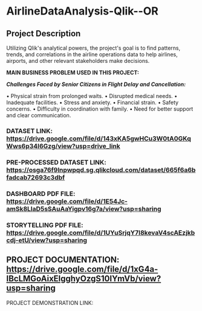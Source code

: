 # AirlineDataAnalysis-Qlik--OR
## Project Description
Utilizing Qlik's analytical powers, the project's goal is to find patterns, trends, and correlations in the airline operations data to help airlines, airports, and other relevant stakeholders make decisions.


**MAIN BUSINESS PROBLEM USED IN THIS PROJECT:**

***Challenges Faced by Senior Citizens in Flight Delay and Cancellation:***

• Physical strain from prolonged waits.
• Disrupted medical needs.
• Inadequate facilities.
• Stress and anxiety.
• Financial strain.
• Safety concerns.
• Difficulty in coordination with family.
• Need for better support and clear communication.


### DATASET LINK: https://drive.google.com/file/d/143xKA5gwHCu3W0tA0GKqWws6p34I6Gzg/view?usp=drive_link

### PRE-PROCESSED DATASET LINK: https://osga76f9lnpwpqd.sg.qlikcloud.com/dataset/665f6a6bfadcab72693c3dbf

### DASHBOARD PDF FILE: https://drive.google.com/file/d/1E54Jc-amSk8LlaD5sSAuAaYigpv16g7a/view?usp=sharing

### STORYTELLING PDF FILE: https://drive.google.com/file/d/1UYuSrjqY7I8kevaV4scAEzjkbcdj-etU/view?usp=sharing




## PROJECT DOCUMENTATION: https://drive.google.com/file/d/1xG4a-IBcLMGoAixElgghyOzgS10lYmVb/view?usp=sharing

PROJECT DEMONSTRATION LINK: 
